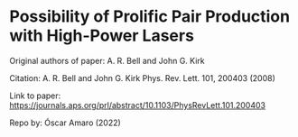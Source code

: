 # Possibility of Prolific Pair Production with High-Power Lasers

Original authors of paper: A. R. Bell and John G. Kirk

Citation: A. R. Bell and John G. Kirk Phys. Rev. Lett. 101, 200403  (2008)

Link to paper: https://journals.aps.org/prl/abstract/10.1103/PhysRevLett.101.200403

Repo by: Óscar Amaro (2022)
